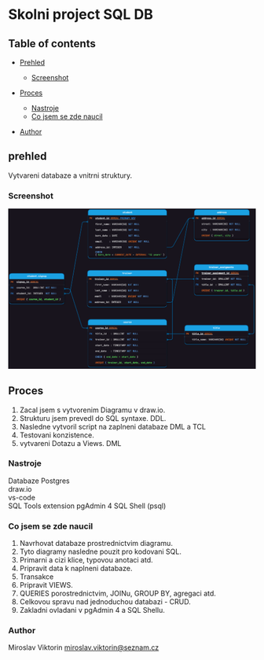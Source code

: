<h1>Skolni project SQL DB</h1>

## Table of contents

- [Prehled](#prehled)
  - [Screenshot](#screenshot)
- [Proces](#Proces)

  - [Nastroje](#Nastroje)
  - [Co jsem se zde naucil](#Co-jsem-se-naucil)

- [Author](#Author)

## prehled

Vytvareni databaze a vnitrni struktury.

### Screenshot

![](./Diagrams/db_diagram.png)

## Proces

1. Zacal jsem s vytvorenim Diagramu v draw.io.
2. Strukturu jsem prevedl do SQL syntaxe. DDL.
3. Nasledne vytvoril script na zaplneni databaze DML a TCL
4. Testovani konzistence.
5. vytvareni Dotazu a Views. DML

### Nastroje

Databaze Postgres<br>
draw.io<br>
vs-code<br>
SQL Tools extension
pgAdmin 4
SQL Shell (psql)

### Co jsem se zde naucil

1. Navrhovat databaze prostrednictvim diagramu.
2. Tyto diagramy nasledne pouzit pro kodovani SQL.
3. Primarni a cizi klice, typovou anotaci atd.
4. Pripravit data k naplneni databaze.
6. Transakce
7. Pripravit VIEWS.
8. QUERIES porostrednictvim, JOINu, GROUP BY, agregaci atd.
9. Celkovou spravu nad jednoduchou databazi - CRUD.
10. Zakladni ovladani v pgAdmin 4 a SQL Shellu.

### Author

Miroslav Viktorin
miroslav.viktorin@seznam.cz
